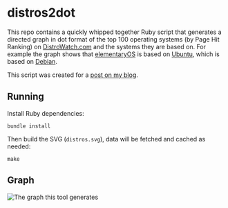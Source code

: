 # distros2dot

This repo contains a quickly whipped together Ruby script that generates a directed graph in dot format of the top 100 operating systems (by Page Hit Ranking) on [DistroWatch.com](https://www.distrowatch.com/) and the systems they are based on. For example the graph shows that [elementaryOS](https://elementary.io/) is based on [Ubuntu](https://ubuntu.com/), which is based on [Debian](https://www.debian.org/).

This script was created for a [post on my blog](https://bitcannon.net/post/visualising-os-derivation/).

## Running

Install Ruby dependencies:

    bundle install

Then build the SVG (`distros.svg`), data will be fetched and cached as needed:

    make

## Graph

![The graph this tool generates](https:://bitcannon.net/images/2019/visualising-os-derivation.svg)
